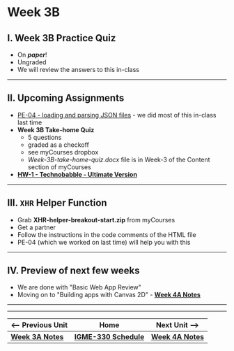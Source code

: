 # Week 3B

## I. Week 3B Practice Quiz

- On ***paper***!
- Ungraded
- We will review the answers to this in-class


<hr>

## II. Upcoming Assignments
- [PE-04 - loading and parsing JSON files](../pe/pe-04.md) - we did most of this in-class last time
- **Week 3B Take-home Quiz** 
  - 5 questions
  - graded as a checkoff 
  - see myCourses dropbox
  - *Week-3B-take-home-quiz.docx* file is in Week-3 of the Content section of myCourses
- [**HW-1 - Technobabble - Ultimate Version**](../hw/hw-1.md)

<hr>

## III. `XHR` Helper Function
- Grab **XHR-helper-breakout-start.zip** from myCourses
- Get a partner
- Follow the instructions in the code comments of the HTML file
- PE-04 (which we worked on last time) will help you with this

<hr>

## IV. Preview of next few weeks
- We are done with "Basic Web App Review"
- Moving on to "Building apps with Canvas 2D" - [**Week 4A Notes**](./04A.md)

<hr><hr>


| <-- Previous Unit | Home | Next Unit -->
| --- | --- | --- 
|  [**Week 3A Notes**](./03A.md)  |  [**IGME-330 Schedule**](../schedule.md) | [**Week 4A Notes**](./04A.md)

